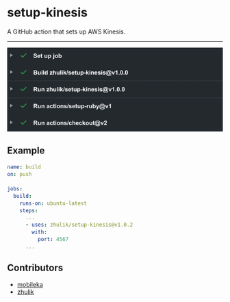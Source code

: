 # setup-kinesis

A GitHub action that sets up AWS Kinesis. 

-----

![Example](./assets/screenshot.png)

## Example

```.yaml
name: build
on: push

jobs:
  build:
    runs-on: ubuntu-latest
    steps:
      ...
      - uses: zhulik/setup-kinesis@v1.0.2
        with:
          port: 4567
      ...
```

## Contributors

- [mobileka](https://github.com/mobileka)
- [zhulik](https://github.com/zhulik)
